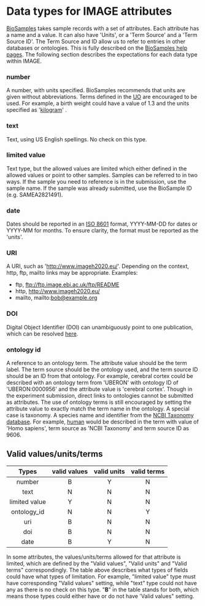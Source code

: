 # Data types for IMAGE attributes

[BioSamples](http://www.ebi.ac.uk/biosamples) takes sample records with a set of attributes. Each attribute has a name and a value. It can also have 'Units', or a 'Term Source' and a 'Term Source ID'. The Term Source and ID allow us to refer to entries in other databases or ontologies. This is fully described on the [BioSamples help pages](http://www.ebi.ac.uk/biosamples/help/st_scd.html). The following section describes the expectations for each data type within IMAGE.

### number

A number, with units specified. BioSamples recommends that units are given without abbreviations. Terms defined in the [UO](http://www.ebi.ac.uk/ols/ontologies/uo) are encouraged to be used. For example, a birth weight could have a value of 1.3 and the units specified as '[kilogram](http://www.ebi.ac.uk/ols/ontologies/uo/terms?short_form=UO_0000009)' .

### text

Text, using US English spellings. No check on this type.

### limited value

Text type, but the allowed values are limited which either defined in the allowed values or point to other samples. Samples can be referred to in two ways. If the sample you need to reference is in the submission, use the sample name. If 
the sample was already submitted, use the BioSample ID (e.g. SAMEA2821491).

### date

Dates should be reported in an [ISO 8601](https://en.wikipedia.org/wiki/ISO_8601) format,  YYYY-MM-DD for dates or YYYY-MM for months. To ensure clarity, the format must be reported as the 'units'.

### URI

A URI,  such as 'http://www.imageh2020.eu/'. Depending on the context, http, ftp, mailto links may be appropriate. Examples:

 * ftp, ftp://ftp.image.ebi.ac.uk/ftp/README
 * http,  http://www.imageh2020.eu/
 * mailto, mailto:bob@example.org

### DOI

Digital Object Identifier (DOI) can unambiguously point to one publication, which can be resolved [here](http://www.doi.org/).

### ontology id

A reference to an ontology term. The attribute value should be the term label. The term source should be the ontology used, and the term source ID should be an ID from that ontology. For example, cerebral cortex could be  described with an ontology term from 'UBERON' with ontology ID of 'UBERON:0000956' and the attribute value is 'cerebral cortex'. Though in the experiment submission, direct links to ontologies cannot be submitted as attributes. The use of ontology terms is still encouraged by setting the attribute value to exactly match the term name in the ontology. 
A special case is taxonomy. A species name and identifier from the [NCBI Taxonomy database](http://www.ncbi.nlm.nih.gov/taxonomy). For example, [human](http://www.ncbi.nlm.nih.gov/taxonomy/9606) would be described in the term with value of 'Homo sapiens', term source as 'NCBI Taxonomy' and term source ID as 9606.

## Valid values/units/terms
|Types|valid values|valid units|valid terms|
|:---:|:---:|:---:|:---:|
|number|B|Y|N|
|text|N|N|N|
|limited value|Y|N|N|
|ontology_id|N|N|Y|
|uri|B|N|N|
|doi|B|N|N|
|date|B|Y|N|

In some attributes, the values/units/terms allowed for that attribute is limited, which are defined by the "Valid values", "Valid units" and "Valid terms" correspondingly. The table above describes what types of fields could have what types of limitation. For example, "limited value" type must have corresponding "Valid values" setting, while "text" type could not have any as there is no check on this type.  "__B__" in the table stands for both, which means those types could either have or do not have 'Valid values" setting. 

